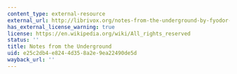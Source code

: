 ```yaml
---
content_type: external-resource
external_url: http://librivox.org/notes-from-the-underground-by-fyodor-dostoyevsky/
has_external_license_warning: true
license: https://en.wikipedia.org/wiki/All_rights_reserved
status: ''
title: Notes from the Underground
uid: e25c2db4-e824-4d35-8a2e-9ea22490de5d
wayback_url: ''
---
```

